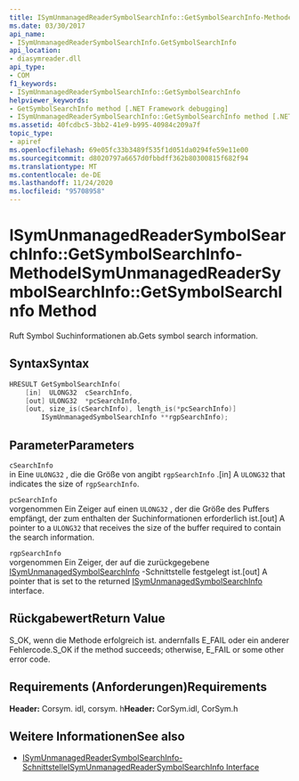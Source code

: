 ```yaml
---
title: ISymUnmanagedReaderSymbolSearchInfo::GetSymbolSearchInfo-Methode
ms.date: 03/30/2017
api_name:
- ISymUnmanagedReaderSymbolSearchInfo.GetSymbolSearchInfo
api_location:
- diasymreader.dll
api_type:
- COM
f1_keywords:
- ISymUnmanagedReaderSymbolSearchInfo::GetSymbolSearchInfo
helpviewer_keywords:
- GetSymbolSearchInfo method [.NET Framework debugging]
- ISymUnmanagedReaderSymbolSearchInfo::GetSymbolSearchInfo method [.NET Framework debugging]
ms.assetid: 40fcdbc5-3bb2-41e9-b995-40984c209a7f
topic_type:
- apiref
ms.openlocfilehash: 69e05fc33b3489f535f1d051da0294fe59e11e00
ms.sourcegitcommit: d8020797a6657d0fbbdff362b80300815f682f94
ms.translationtype: MT
ms.contentlocale: de-DE
ms.lasthandoff: 11/24/2020
ms.locfileid: "95708958"
---
```

# <a name="isymunmanagedreadersymbolsearchinfogetsymbolsearchinfo-method"></a><span data-ttu-id="90c8c-102">ISymUnmanagedReaderSymbolSearchInfo::GetSymbolSearchInfo-Methode</span><span class="sxs-lookup"><span data-stu-id="90c8c-102">ISymUnmanagedReaderSymbolSearchInfo::GetSymbolSearchInfo Method</span></span>

<span data-ttu-id="90c8c-103">Ruft Symbol Suchinformationen ab.</span><span class="sxs-lookup"><span data-stu-id="90c8c-103">Gets symbol search information.</span></span>  
  
## <a name="syntax"></a><span data-ttu-id="90c8c-104">Syntax</span><span class="sxs-lookup"><span data-stu-id="90c8c-104">Syntax</span></span>  
  
```cpp  
HRESULT GetSymbolSearchInfo(  
    [in]  ULONG32  cSearchInfo,  
    [out] ULONG32  *pcSearchInfo,  
    [out, size_is(cSearchInfo), length_is(*pcSearchInfo)]  
        ISymUnmanagedSymbolSearchInfo **rgpSearchInfo);  
```  
  
## <a name="parameters"></a><span data-ttu-id="90c8c-105">Parameter</span><span class="sxs-lookup"><span data-stu-id="90c8c-105">Parameters</span></span>  

 `cSearchInfo`  
 <span data-ttu-id="90c8c-106">in Eine `ULONG32` , die die Größe von angibt `rgpSearchInfo` .</span><span class="sxs-lookup"><span data-stu-id="90c8c-106">[in] A `ULONG32` that indicates the size of `rgpSearchInfo`.</span></span>  
  
 `pcSearchInfo`  
 <span data-ttu-id="90c8c-107">vorgenommen Ein Zeiger auf einen `ULONG32` , der die Größe des Puffers empfängt, der zum enthalten der Suchinformationen erforderlich ist.</span><span class="sxs-lookup"><span data-stu-id="90c8c-107">[out] A pointer to a `ULONG32` that receives the size of the buffer required to contain the search information.</span></span>  
  
 `rgpSearchInfo`  
 <span data-ttu-id="90c8c-108">vorgenommen Ein Zeiger, der auf die zurückgegebene [ISymUnmanagedSymbolSearchInfo](isymunmanagedsymbolsearchinfo-interface.md) -Schnittstelle festgelegt ist.</span><span class="sxs-lookup"><span data-stu-id="90c8c-108">[out] A pointer that is set to the returned [ISymUnmanagedSymbolSearchInfo](isymunmanagedsymbolsearchinfo-interface.md) interface.</span></span>  
  
## <a name="return-value"></a><span data-ttu-id="90c8c-109">Rückgabewert</span><span class="sxs-lookup"><span data-stu-id="90c8c-109">Return Value</span></span>  

 <span data-ttu-id="90c8c-110">S_OK, wenn die Methode erfolgreich ist. andernfalls E_FAIL oder ein anderer Fehlercode.</span><span class="sxs-lookup"><span data-stu-id="90c8c-110">S_OK if the method succeeds; otherwise, E_FAIL or some other error code.</span></span>  
  
## <a name="requirements"></a><span data-ttu-id="90c8c-111">Requirements (Anforderungen)</span><span class="sxs-lookup"><span data-stu-id="90c8c-111">Requirements</span></span>  

 <span data-ttu-id="90c8c-112">**Header:** Corsym. idl, corsym. h</span><span class="sxs-lookup"><span data-stu-id="90c8c-112">**Header:** CorSym.idl, CorSym.h</span></span>  
  
## <a name="see-also"></a><span data-ttu-id="90c8c-113">Weitere Informationen</span><span class="sxs-lookup"><span data-stu-id="90c8c-113">See also</span></span>

- [<span data-ttu-id="90c8c-114">ISymUnmanagedReaderSymbolSearchInfo-Schnittstelle</span><span class="sxs-lookup"><span data-stu-id="90c8c-114">ISymUnmanagedReaderSymbolSearchInfo Interface</span></span>](isymunmanagedreadersymbolsearchinfo-interface.md)
